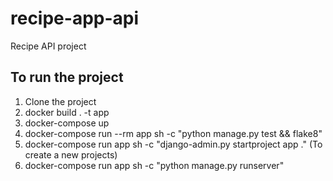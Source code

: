 # recipe-app-api
Recipe API project

## To run the project
1. Clone the project
2. docker build . -t app
3. docker-compose up
4. docker-compose run --rm app sh -c "python manage.py test && flake8"
5. docker-compose run app sh -c "django-admin.py startproject app ." (To create a new projects)
6. docker-compose run app sh -c "python manage.py runserver"